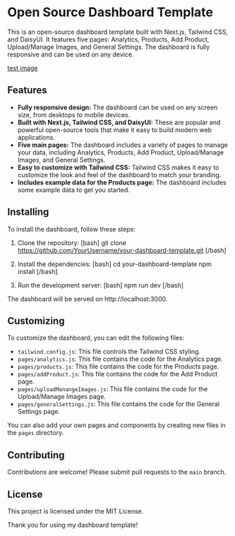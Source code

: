 # Open Source Dashboard Template

This is an open-source dashboard template built with Next.js, Tailwind CSS, and DaisyUI. It features five pages: Analytics, Products, Add Product, Upload/Manage Images, and General Settings. The dashboard is fully responsive and can be used on any device.

[test image](https://abdullah.manafikhi.com/api/v1/assets/demo-dashboard-add.png)

## Features

* **Fully responsive design:** The dashboard can be used on any screen size, from desktops to mobile devices.
* **Built with Next.js, Tailwind CSS, and DaisyUI:** These are popular and powerful open-source tools that make it easy to build modern web applications.
* **Five main pages:** The dashboard includes a variety of pages to manage your data, including Analytics, Products, Add Product, Upload/Manage Images, and General Settings.
* **Easy to customize with Tailwind CSS:** Tailwind CSS makes it easy to customize the look and feel of the dashboard to match your branding.
* **Includes example data for the Products page:** The dashboard includes some example data to get you started.

## Installing

To install the dashboard, follow these steps:

1. Clone the repository:
[bash]
git clone https://github.com/YourUsername/your-dashboard-template.git
[/bash]

2. Install the dependencies:
[bash]
cd your-dashboard-template
npm install
[/bash]

3. Run the development server:
[bash]
npm run dev
[/bash]

The dashboard will be served on http://localhost:3000.

## Customizing

To customize the dashboard, you can edit the following files:

* `tailwind.config.js`: This file controls the Tailwind CSS styling.
* `pages/analytics.js`: This file contains the code for the Analytics page.
* `pages/products.js`: This file contains the code for the Products page.
* `pages/addProduct.js`: This file contains the code for the Add Product page.
* `pages/uploadManangeImages.js`: This file contains the code for the Upload/Manage Images page.
* `pages/generalSettings.js`: This file contains the code for the General Settings page.

You can also add your own pages and components by creating new files in the `pages` directory.

## Contributing

Contributions are welcome! Please submit pull requests to the `main` branch.

## License

This project is licensed under the MIT License.

Thank you for using my dashboard template!
